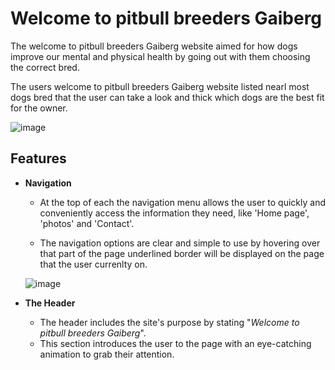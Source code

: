 # Welcome to pitbull breeders Gaiberg

The welcome to pitbull breeders Gaiberg website  aimed for  how dogs improve our mental and physical health by going out with them choosing the correct bred.

The users welcome to pitbull breeders Gaiberg website listed nearl most dogs bred that the user can take a look and thick which dogs are the best fit for the owner.

![image](https://user-images.githubusercontent.com/114075332/203140436-4257f862-65e3-4017-a4b3-b04176da4afc.png)

## Features

* **Navigation**

  *  At the top of each the navigation menu allows the user to quickly and conveniently access the information they need, like 'Home page', 'photos' and 'Contact'.

  * The navigation options are clear and simple to use by hovering over that part of the page underlined border will be displayed on the page that the user currenlty on.

  ![image](https://user-images.githubusercontent.com/114075332/203144102-54c8bc12-3486-405b-aafd-d7f33a6d3ce5.png)

* **The Header**

  * The header includes  the site's purpose by stating "*Welcome to pitbull breeders Gaiberg*".
  * This section introduces the user to the page with an eye-catching animation to grab their attention.

